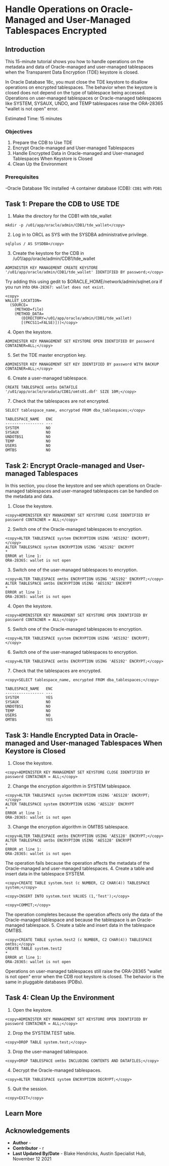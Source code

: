 # Handle Operations on Oracle-Managed and User-Managed Tablespaces Encrypted</copy>

## Introduction

This 15-minute tutorial shows you how to handle operations on the metadata and data of Oracle-managed and user-managed tablespaces when the Transparent Data Encryption (TDE) keystore is closed.

In Oracle Database 18c, you must close the TDE keystore to disallow operations on encrypted tablespaces. The behavior when the keystore is closed does not depend on the type of tablespace being accessed. Operations on user-managed tablespaces or Oracle-managed tablespaces like SYSTEM, SYSAUX, UNDO, and TEMP tablespaces raise the ORA-28365 "wallet is not open" error.

Estimated Time: 15 minutes

### Objectives
1. Prepare the CDB to Use TDE
2. Encrypt Oracle-managed and User-managed Tablespaces
3. Handle Encrypted Data in Oracle-managed and User-managed Tablespaces When Keystore is Closed
4. Clean Up the Environment

### Prerequisites
-Oracle Database 19c installed
-A container database (CDB): `CDB1` with `PDB1`

## Task 1: Prepare the CDB to USE TDE
1. Make the directory for the CDB1 with tde_wallet
```
mkdir -p /u01/app/oracle/admin/CDB1/tde_wallet</copy>
```
2. Log in to ORCL as SYS with the SYSDBA administrative privilege.
```
sqlplus / AS SYSDBA</copy>
```
3. Create the keystore for the CDB in /u01/app/oracle/admin/CDB1/tde_wallet
```
ADMINISTER KEY MANAGEMENT CREATE KEYSTORE '/u01/app/oracle/admin/CDB1/tde_wallet' IDENTIFIED BY password;</copy>

```
Try adding this using gedit to $ORACLE_HOME/network/admin/sqlnet.ora if you run into `ORA-28367: wallet does not exist`.
```
<copy>
WALLET_LOCATION=
  (SOURCE=
    (METHOD=file)
    (METHOD_DATA=
       (DIRECTORY=/u01/app/oracle/admin/CDB1/tde_wallet)
       [(PKCS11=FALSE)]))</copy>
 ```
4. Open the keystore.
```
ADMINISTER KEY MANAGEMENT SET KEYSTORE OPEN IDENTIFIED BY password CONTAINER=ALL;</copy>
```
5. Set the TDE master encryption key.
```
ADMINISTER KEY MANAGEMENT SET KEY IDENTIFIED BY password WITH BACKUP CONTAINER=ALL;</copy>
```
6. Create a user-managed tablespace.
```
CREATE TABLESPACE omtbs DATAFILE '/u01/app/oracle/oradata/CDB1/omts01.dbf' SIZE 10M;</copy>
```
7. Check that the tablespaces are not encrypted.
```
SELECT tablespace_name, encrypted FROM dba_tablespaces;</copy>

TABLESPACE_NAME   ENC
----------------- ---
SYSTEM            NO
SYSAUX            NO
UNDOTBS1          NO
TEMP              NO
USERS             NO
OMTBS             NO
```

## Task 2: Encrypt Oracle-managed and User-managed Tablespaces
In this section, you close the keystore and see which operations on Oracle-managed tablespaces and user-managed tablespaces can be handled on the metadata and data.

1. Close the keystore.
```
<copy>ADMINISTER KEY MANAGEMENT SET KEYSTORE CLOSE IDENTIFIED BY password CONTAINER = ALL;</copy>
```
2. Switch one of the Oracle-managed tablespaces to encryption.
```
<copy>ALTER TABLESPACE system ENCRYPTION USING 'AES192' ENCRYPT;</copy>
ALTER TABLESPACE system ENCRYPTION USING 'AES192' ENCRYPT
*
ERROR at line 1:
ORA-28365: wallet is not open
```
3. Switch one of the user-managed tablespaces to encryption.
```
<copy>ALTER TABLESPACE omtbs ENCRYPTION USING 'AES192' ENCRYPT;</copy>
ALTER TABLESPACE omtbs ENCRYPTION USING 'AES192' ENCRYPT
*
ERROR at line 1:
ORA-28365: wallet is not open
```
4. Open the keystore.
```
<copy>ADMINISTER KEY MANAGEMENT SET KEYSTORE OPEN IDENTIFIED BY password CONTAINER = ALL;</copy>
```
5. Switch one of the Oracle-managed tablespaces to encryption.
```
<copy>ALTER TABLESPACE system ENCRYPTION USING 'AES192' ENCRYPT;</copy>
```
6. Switch one of the user-managed tablespaces to encryption.
```
<copy>ALTER TABLESPACE omtbs ENCRYPTION USING 'AES192' ENCRYPT;</copy>
```
7. Check that the tablespaces are encrypted.
```
<copy>SELECT tablespace_name, encrypted FROM dba_tablespaces;</copy>

TABLESPACE_NAME   ENC
----------------- ---
SYSTEM            YES
SYSAUX            NO
UNDOTBS1          NO
TEMP              NO
USERS             NO
OMTBS             YES
```
## Task 3: Handle Encrypted Data in Oracle-managed and User-managed Tablespaces When Keystore is Closed
1. Close the keystore.
```
<copy>ADMINISTER KEY MANAGEMENT SET KEYSTORE CLOSE IDENTIFIED BY password CONTAINER = ALL;</copy>
```
2. Change the encryption algorithm in SYSTEM tablespace.
```
<copy>ALTER TABLESPACE system ENCRYPTION USING 'AES128' ENCRYPT;</copy>
ALTER TABLESPACE system ENCRYPTION USING 'AES128' ENCRYPT
*
ERROR at line 1:
ORA-28365: wallet is not open
```
3. Change the encryption algorithm in OMTBS tablespace.
```
<copy>ALTER TABLESPACE omtbs ENCRYPTION USING 'AES128' ENCRYPT;</copy>
ALTER TABLESPACE omtbs ENCRYPTION USING 'AES128' ENCRYPT
*
ERROR at line 1:
ORA-28365: wallet is not open
```
The operation fails because the operation affects the metadata of the Oracle-managed and user-managed tablespaces.
4. Create a table and insert data in the tablespace SYSTEM.
```
<copy>CREATE TABLE system.test (c NUMBER, C2 CHAR(4)) TABLESPACE system;</copy>
```
```
<copy>INSERT INTO system.test VALUES (1,'Test');</copy>
```
```
<copy>COMMIT;</copy>
```
The operation completes because the operation affects only the data of the Oracle-managed tablespace and because the tablespace is an Oracle-managed tablespace.
5. Create a table and insert data in the tablespace OMTBS.
```
<copy>CREATE TABLE system.test2 (c NUMBER, C2 CHAR(4)) TABLESPACE omtbs;</copy>
CREATE TABLE system.test2
*
ERROR at line 1:
ORA-28365: wallet is not open
```
Operations on user-managed tablespaces still raise the ORA-28365 "wallet is not open" error when the CDB root keystore is closed.
The behavior is the same in pluggable databases (PDBs).

## Task 4: Clean Up the Environment
1. Open the keystore.
```
<copy>ADMINISTER KEY MANAGEMENT SET KEYSTORE OPEN IDENTIFIED BY password CONTAINER = ALL;</copy>
```
2. Drop the SYSTEM.TEST table.
```
<copy>DROP TABLE system.test;</copy>
```
3. Drop the user-managed tablespace.
```
<copy>DROP TABLESPACE omtbs INCLUDING CONTENTS AND DATAFILES;</copy>
```
4. Decrypt the Oracle-managed tablespaces.
```
<copy>ALTER TABLESPACE system ENCRYPTION DECRYPT;</copy>
```
5. Quit the session.<copy>
```
<copy>EXIT</copy>
```
## Learn More


## Acknowledgements

- **Author** -
- **Contributor** - r
- **Last Updated By/Date** - Blake Hendricks, Austin Specialist Hub, November 12 2021
